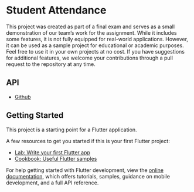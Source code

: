 # Student Attendance

This project was created as part of a final exam and serves as a small demonstration of our team’s work for the assignment. While it includes some features, it is not fully equipped for real-world applications. However, it can be used as a sample project for educational or academic purposes. Feel free to use it in your own projects at no cost. If you have suggestions for additional features, we welcome your contributions through a pull request to the repository at any time.

## API

- [Github](https://github.com/huypanha/student_attendance_api.git)

## Getting Started

This project is a starting point for a Flutter application.

A few resources to get you started if this is your first Flutter project:

- [Lab: Write your first Flutter app](https://docs.flutter.dev/get-started/codelab)
- [Cookbook: Useful Flutter samples](https://docs.flutter.dev/cookbook)

For help getting started with Flutter development, view the
[online documentation](https://docs.flutter.dev/), which offers tutorials,
samples, guidance on mobile development, and a full API reference.
